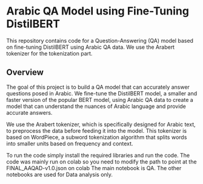 # Arabic QA Model using Fine-Tuning DistilBERT
This repository contains code for a Question-Answering (QA) model based on fine-tuning DistilBERT using Arabic QA data. We use the Arabert tokenizer for the tokenization part.

## Overview

The goal of this project is to build a QA model that can accurately answer questions posed in Arabic. We fine-tune the DistilBERT model, a smaller and faster version of the popular BERT model, using Arabic QA data to create a model that can understand the nuances of Arabic language and provide accurate answers.

We use the Arabert tokenizer, which is specifically designed for Arabic text, to preprocess the data before feeding it into the model. This tokenizer is based on WordPiece, a subword tokenization algorithm that splits words into smaller units based on frequency and context.

To run the code simply install the required libraries and run the code. 
The code was mainly run on colab so you need to modify the path to point at the FINAL_AAQAD-v1.0.json on colab
The main notebook is QA. The other notebooks are used for Data analysis only.
